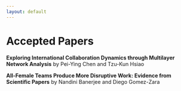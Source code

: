 ```yaml
---
layout: default
---
```


# Accepted Papers
**Exploring International Collaboration Dynamics through Multilayer Network Analysis** by Pei-Ying Chen and Tzu-Kun Hsiao

**All-Female Teams Produce More Disruptive Work: Evidence from Scientific Papers** by Nandini Banerjee and Diego Gomez-Zara

